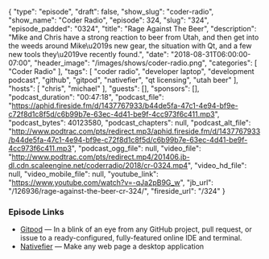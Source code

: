 {
  "type": "episode",
  "draft": false,
  "show_slug": "coder-radio",
  "show_name": "Coder Radio",
  "episode": 324,
  "slug": "324",
  "episode_padded": "0324",
  "title": "Rage Against The Beer",
  "description": "Mike and Chris have a strong reaction to beer from Utah, and then get into the weeds around Mike\u2019s new gear, the situation with Qt, and a few new tools they\u2019ve recently found.",
  "date": "2018-08-31T06:00:00-07:00",
  "header_image": "/images/shows/coder-radio.png",
  "categories": [
    "Coder Radio"
  ],
  "tags": [
    "coder radio",
    "developer laptop",
    "development podcast",
    "github",
    "gitpod",
    "nativefier",
    "qt licensing",
    "utah beer"
  ],
  "hosts": [
    "chris",
    "michael"
  ],
  "guests": [],
  "sponsors": [],
  "podcast_duration": "00:47:18",
  "podcast_file": "https://aphid.fireside.fm/d/1437767933/b44de5fa-47c1-4e94-bf9e-c72f8d1c8f5d/c6b99b7e-63ec-4d41-be9f-4cc973f6c411.mp3",
  "podcast_bytes": 40123580,
  "podcast_chapters": null,
  "podcast_alt_file": "http://www.podtrac.com/pts/redirect.mp3/aphid.fireside.fm/d/1437767933/b44de5fa-47c1-4e94-bf9e-c72f8d1c8f5d/c6b99b7e-63ec-4d41-be9f-4cc973f6c411.mp3",
  "podcast_ogg_file": null,
  "video_file": "http://www.podtrac.com/pts/redirect.mp4/201406.jb-dl.cdn.scaleengine.net/coderradio/2018/cr-0324.mp4",
  "video_hd_file": null,
  "video_mobile_file": null,
  "youtube_link": "https://www.youtube.com/watch?v=-qJa2pB9G_w",
  "jb_url": "/126936/rage-against-the-beer-cr-324/",
  "fireside_url": "/324"
}


### Episode Links

  * [Gitpod](https://www.gitpod.io/ "Gitpod") — In a blink of an eye from any GitHub project, pull request, or issue to a ready-configured, fully-featured online IDE and terminal.
  * [Nativefier](https://github.com/jiahaog/nativefier "Nativefier") — Make any web page a desktop application


